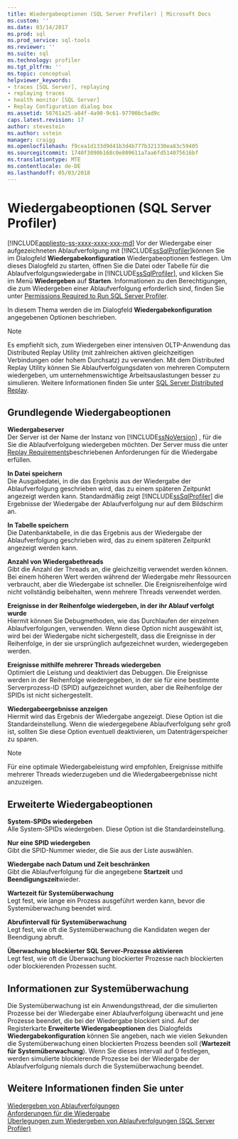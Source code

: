 ```yaml
---
title: Wiedergabeoptionen (SQL Server Profiler) | Microsoft Docs
ms.custom: ''
ms.date: 03/14/2017
ms.prod: sql
ms.prod_service: sql-tools
ms.reviewer: ''
ms.suite: sql
ms.technology: profiler
ms.tgt_pltfrm: ''
ms.topic: conceptual
helpviewer_keywords:
- traces [SQL Server], replaying
- replaying traces
- health monitor [SQL Server]
- Replay Configuration dialog box
ms.assetid: 58761a25-a84f-4a90-9c61-97700bc5ad9c
caps.latest.revision: 17
author: stevestein
ms.author: sstein
manager: craigg
ms.openlocfilehash: f9cea1d133d9d41b3d4b777b321330ea83c59405
ms.sourcegitcommit: 1740f3090b168c0e809611a7aa6fd514075616bf
ms.translationtype: MTE
ms.contentlocale: de-DE
ms.lasthandoff: 05/03/2018
---
```

# <a name="replay-options-sql-server-profiler"></a>Wiedergabeoptionen (SQL Server Profiler)
[!INCLUDE[appliesto-ss-xxxx-xxxx-xxx-md](../../includes/appliesto-ss-xxxx-xxxx-xxx-md.md)]
  Vor der Wiedergabe einer aufgezeichneten Ablaufverfolgung mit [!INCLUDE[ssSqlProfiler](../../includes/sssqlprofiler-md.md)]können Sie im Dialogfeld **Wiedergabekonfiguration** Wiedergabeoptionen festlegen. Um dieses Dialogfeld zu starten, öffnen Sie die Datei oder Tabelle für die Ablaufverfolgungswiedergabe in [!INCLUDE[ssSqlProfiler](../../includes/sssqlprofiler-md.md)], und klicken Sie im Menü **Wiedergeben** auf **Starten**. Informationen zu den Berechtigungen, die zum Wiedergeben einer Ablaufverfolgung erforderlich sind, finden Sie unter [Permissions Required to Run SQL Server Profiler](../../tools/sql-server-profiler/permissions-required-to-run-sql-server-profiler.md).  
  
 In diesem Thema werden die im Dialogfeld **Wiedergabekonfiguration** angegebenen Optionen beschrieben.  
  
> [!NOTE]  
>  Es empfiehlt sich, zum Wiedergeben einer intensiven OLTP-Anwendung das Distributed Replay Utility (mit zahlreichen aktiven gleichzeitigen Verbindungen oder hohem Durchsatz) zu verwenden. Mit dem Distributed Replay Utility können Sie Ablaufverfolgungsdaten von mehreren Computern wiedergeben, um unternehmenswichtige Arbeitsauslastungen besser zu simulieren. Weitere Informationen finden Sie unter [SQL Server Distributed Replay](../../tools/distributed-replay/sql-server-distributed-replay.md).  
  
## <a name="basic-replay-options"></a>Grundlegende Wiedergabeoptionen  
 **Wiedergabeserver**  
 Der Server ist der Name der Instanz von [!INCLUDE[ssNoVersion](../../includes/ssnoversion-md.md)] , für die Sie die Ablaufverfolgung wiedergeben möchten. Der Server muss die unter [Replay Requirements](../../tools/sql-server-profiler/replay-requirements.md)beschriebenen Anforderungen für die Wiedergabe erfüllen.  
  
 **In Datei speichern**  
 Die Ausgabedatei, in die das Ergebnis aus der Wiedergabe der Ablaufverfolgung geschrieben wird, das zu einem späteren Zeitpunkt angezeigt werden kann. Standardmäßig zeigt [!INCLUDE[ssSqlProfiler](../../includes/sssqlprofiler-md.md)] die Ergebnisse der Wiedergabe der Ablaufverfolgung nur auf dem Bildschirm an.  
  
 **In Tabelle speichern**  
 Die Datenbanktabelle, in die das Ergebnis aus der Wiedergabe der Ablaufverfolgung geschrieben wird, das zu einem späteren Zeitpunkt angezeigt werden kann.  
  
 **Anzahl von Wiedergabethreads**  
 Gibt die Anzahl der Threads an, die gleichzeitig verwendet werden können. Bei einem höheren Wert werden während der Wiedergabe mehr Ressourcen verbraucht, aber die Wiedergabe ist schneller. Die Ereignisreihenfolge wird nicht vollständig beibehalten, wenn mehrere Threads verwendet werden.  
  
 **Ereignisse in der Reihenfolge wiedergeben, in der ihr Ablauf verfolgt wurde**  
 Hiermit können Sie Debugmethoden, wie das Durchlaufen der einzelnen Ablaufverfolgungen, verwenden. Wenn diese Option nicht ausgewählt ist, wird bei der Wiedergabe nicht sichergestellt, dass die Ereignisse in der Reihenfolge, in der sie ursprünglich aufgezeichnet wurden, wiedergegeben werden.  
  
 **Ereignisse mithilfe mehrerer Threads wiedergeben**  
 Optimiert die Leistung und deaktiviert das Debuggen. Die Ereignisse werden in der Reihenfolge wiedergegeben, in der sie für eine bestimmte Serverprozess-ID (SPID) aufgezeichnet wurden, aber die Reihenfolge der SPIDs ist nicht sichergestellt.  
  
 **Wiedergabeergebnisse anzeigen**  
 Hiermit wird das Ergebnis der Wiedergabe angezeigt. Diese Option ist die Standardeinstellung. Wenn die wiedergegebene Ablaufverfolgung sehr groß ist, sollten Sie diese Option eventuell deaktivieren, um Datenträgerspeicher zu sparen.  
  
> [!NOTE]  
>  Für eine optimale Wiedergabeleistung wird empfohlen, Ereignisse mithilfe mehrerer Threads wiederzugeben und die Wiedergabeergebnisse nicht anzuzeigen.  
  
## <a name="advanced-replay-options"></a>Erweiterte Wiedergabeoptionen  
 **System-SPIDs wiedergeben**  
 Alle System-SPIDs wiedergeben. Diese Option ist die Standardeinstellung.  
  
 **Nur eine SPID wiedergeben**  
 Gibt die SPID-Nummer wieder, die Sie aus der Liste auswählen.  
  
 **Wiedergabe nach Datum und Zeit beschränken**  
 Gibt die Ablaufverfolgung für die angegebene **Startzeit** und **Beendigungszeit**wieder.  
  
 **Wartezeit für Systemüberwachung**  
 Legt fest, wie lange ein Prozess ausgeführt werden kann, bevor die Systemüberwachung beendet wird.  
  
 **Abrufintervall für Systemüberwachung**  
 Legt fest, wie oft die Systemüberwachung die Kandidaten wegen der Beendigung abruft.  
  
 **Überwachung blockierter SQL Server-Prozesse aktivieren**  
 Legt fest, wie oft die Überwachung blockierter Prozesse nach blockierten oder blockierenden Prozessen sucht.  
  
## <a name="about-the-health-monitor"></a>Informationen zur Systemüberwachung  
 Die Systemüberwachung ist ein Anwendungsthread, der die simulierten Prozesse bei der Wiedergabe einer Ablaufverfolgung überwacht und jene Prozesse beendet, die bei der Wiedergabe blockiert sind. Auf der Registerkarte **Erweiterte Wiedergabeoptionen** des Dialogfelds **Wiedergabekonfiguration** können Sie angeben, nach wie vielen Sekunden die Systemüberwachung einen blockierten Prozess beenden soll (**Wartezeit für Systemüberwachung**). Wenn Sie dieses Intervall auf 0 festlegen, werden simulierte blockierende Prozesse bei der Wiedergabe der Ablaufverfolgung niemals durch die Systemüberwachung beendet.  
  
## <a name="see-also"></a>Weitere Informationen finden Sie unter  
 [Wiedergeben von Ablaufverfolgungen](../../tools/sql-server-profiler/replay-traces.md)   
 [Anforderungen für die Wiedergabe](../../tools/sql-server-profiler/replay-requirements.md)   
 [Überlegungen zum Wiedergeben von Ablaufverfolgungen &#40;SQL Server Profiler&#41;](../../tools/sql-server-profiler/considerations-for-replaying-traces-sql-server-profiler.md)  
  
  
